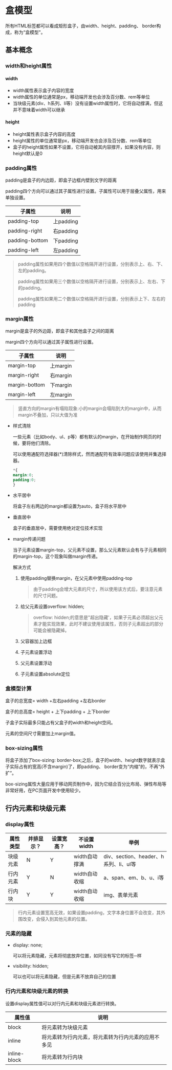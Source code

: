 # 盒模型

所有HTML标签都可以看成矩形盒子，由width、height、padding、 border构成，称为“盒模型"。

## 基本概念

### width和height属性

#### width

* width属性表示盒子内容的宽度
* width属性的单位通常是px，移动端开发也会涉及百分数、rem等单位
* 当块级元素(div、h系列、li等）没有设置width属性时，它将自动撑满，但这并不意味着width可以继承

#### height

* height属性表示盒子内容的高度
* height属性的单位通常是px，移动端开发也会涉及百分数、rem等单位
* 盒子的height属性如果不设置，它将自动被其内容撑开，如果没有内容，则height默认是0

### padding属性

padding是盒子的内边距，即盒子边框内壁到文字的距离

padding四个方向可以通过其子属性进行设置。子属性可以用于层叠父属性，用来单独设置。

| 子属性         | 说明      |
| -------------- | --------- |
| padding-top    | 上padding |
| padding-right  | 右padding |
| padding-bottom | 下padding |
| padding-left   | 左padding |

> padding属性如果用四个数值以空格隔开进行设置，分别表示上、右、下、左的padding。
>
> padding属性如果用三个数值以空格隔开进行设置，分别表示上、左右、下的padding。
>
> padding属性如果用二个数值以空格隔开进行设置，分别表示上下、左右的padding

### margin属性

margin是盒子的外边距，即盒子和其他盒子之间的距离

margin四个方向可以通过其子属性进行设置。

| 子属性        | 说明     |
| ------------- | -------- |
| margin-top    | 上margin |
| margin-right  | 右margin |
| margin-bottom | 下margin |
| margin-left   | 左margin |

> 竖直方向的margin有塌陷现象:小的margin会塌陷到大的margin中，从而margin不叠加，只以大值为准

* 样式清除

  一些元素（比如body、ul、p等）都有默认的margin，在开始制作网页的时候，要将他们清除。
  
  可以使用通配符选择器(*)清除样式，然而通配符有效率问题应该使用并集选择器。

    ```css
    *{
    margin:0;
    padding:0;
    }
    ```

* 水平居中

  将盒子左右两边的margin都设置为auto，盒子将水平居中

* 垂直居中

  盒子的垂直居中，需要使用绝对定位技术实现

* margin传递问题

  当子元素设置margin-top，父元素不设置，那么父元素默认会有与子元素相同的margin-top，这个现象叫做margin传递。

  解决方式

  1. 使用padding替换margin，在父元素中使用padding-top
  
     > 由于padding会增大元素的尺寸，所以使用该方式后，要注意元素的尺寸问题。
  
  2. 给父元素设置overflow: hidden;
  
     > overflow: hidden;的意思是"超出隐藏'，如果子元素必须超出父元素才能实现效果，此时不建议使用该属性，否则子元素超出的部分可能会被隐藏掉。
  
  3. 父容器加上边框
  
  4. 子元素设置浮动
  
  5. 父元素设置浮动
  
  6. 子元素设置absolute定位

### 盒模型计算

盒子的总宽度= width +左右padding +左右border

盒子的总高度= height + 上下padding + 上下border

子盒子实际最多只能占有父盒子的width和height空间。

元素的空间尺寸需要加上margin值。

### box-sizing属性

将盒子添加了box-sizing: border-box;之后，盒子的width、height数字就表示盒子实际占有的宽高(不含margin)了，即padding、 border变为“内缩”的，不再“外扩”。

box-sizing属性大量应用于移动网页制作中，因为它结合百分比布局、弹性布局等非常好用，在PC页面开发中使用较少。

## 行内元素和块级元素

### display属性

| 属性类型 | 并排显示？ | 设置宽高？ | 不设置width   | 举例                                  |
| -------- | ---------- | ---------- | ------------- | ------------------------------------- |
| 块级元素 | N          | Y          | width自动撑满 | div、section、header、h系列、li、ul等 |
| 行内元素 | Y          | N          | width自动收缩 | a、span、em、b、u、i等                |
| 行内块   | Y          | Y          | width自动收缩 | img、表单元素                         |

> 行内元素设置宽高无效，如果设置padding，文字本身位置不会改变，其外围改变，会侵入到其他元素的位置。

### 元素的隐藏

* display: none;

  可以将元素隐藏，元素将彻底放弃位置，如同没有写它的标签─样

* visibility: hidden;

  可以也可以将元素隐藏，但是元素不放弃自己的位置

### 行内元素和块级元素的转换

设置display属性值可以对行内元素和块级元素进行转换。

| 属性值       | 说明                                               |
| ------------ | -------------------------------------------------- |
| block        | 将元素转为块级元素                                 |
| inline       | 将元素转为行内元素，将元素转为行内元素的应用不多见 |
| inline-block | 将元素转为行内块                                   |









